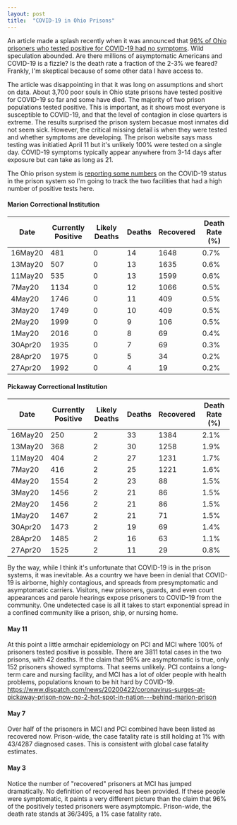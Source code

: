 ```yaml
---
layout: post
title:  "COVID-19 in Ohio Prisons"
---
```

An article made a splash recently when it was announced that [96% of Ohio prisoners who tested positive for COVID-19 had no symptoms](https://www.reuters.com/article/us-health-coronavirus-prisons-testing-in/in-four-u-s-state-prisons-nearly-3300-inmates-test-positive-for-coronavirus-96-without-symptoms-idUSKCN2270RX). Wild speculation abounded. Are there millions of asymptomatic Americans and COVID-19 is a fizzle? Is the death rate a fraction of the 2-3% we feared? Frankly, I'm skeptical because of some other data I have access to.

The article was disappointing in that it was long on assumptions and short on data. About 3,700 poor souls in Ohio state prisons have tested positive for COVID-19 so far and some have died. The majority of two prison populations tested positive. This is important, as it shows most everyone is susceptible to COVID-19, and that the level of contagion in close quarters is extreme. The results surprised the prison system becasue most inmates did not seem sick. However, the critical missing detail is when they were tested and whether symptoms are developing. The prison website says mass testing was initiatied April 11 but it's unlikely 100% were tested on a single day. COVID-19 symptoms typically appear anywhere from 3-14 days after exposure but can take as long as 21.

The Ohio prison system is [reporting some numbers](https://www.drc.ohio.gov/) on the COVID-19 status in the prison system so I'm going to track the two facilities that had a high number of positive tests here.

#### Marion Correctional Institution

Date|Currently Positive|Likely Deaths|Deaths|Recovered|Death Rate (%)
---|---|---|---|---|---
16May20|481|0|14|1648|0.7%
13May20|507|0|13|1635|0.6%
11May20|535|0|13|1599|0.6%
7May20|1134|0|12|1066|0.5%
4May20|1746|0|11|409|0.5%
3May20|1749|0|10|409|0.5%
2May20|1999|0|9|106|0.5%
1May20|2016|0|8|69|0.4%
30Apr20|1935|0|7|69|0.3%
28Apr20|1975|0|5|34|0.2%
27Apr20|1992|0|4|19|0.2%

#### Pickaway Correctional Institution

Date|Currently Positive|Likely Deaths|Deaths|Recovered|Death Rate (%)
---|---|---|---|---|---
16May20|250|2|33|1384|2.1%
13May20|368|2|30|1258|1.9%
11May20|404|2|27|1231|1.7%
7May20|416|2|25|1221|1.6%
4May20|1554|2|23|88|1.5%
3May20|1456|2|21|86|1.5%
2May20|1456|2|21|86|1.5%
1May20|1467|2|21|71|1.5%
30Apr20|1473|2|19|69|1.4%
28Apr20|1485|2|16|63|1.1%
27Apr20|1525|2|11|29|0.8%

By the way, while I think it's unfortunate that COVID-19 is in the prison systems, it was inevitable. As a country we have been in denial that COVID-19 is airborne, highly contagious, and spreads from presymptomatic and asymptomatic carriers. Visitors, new prisoners, guards, and even court appearances and parole hearings expose prisoners to COVID-19 from the community. One undetected case is all it takes to start exponential spread in a confined community like a prison, ship, or nursing home.

#### May 11
At this point a little armchair epidemiology on PCI and MCI where 100% of prisoners tested positive is possible. There are 3811 total cases in the two prisons, with 42 deaths. If the claim that 96% are asymptomatic is true, only 152 prisoners showed symptoms. That seems unlikely. PCI contains a long-term care and nursing facility, and MCI has a lot of older people with health problems, populations known to be hit hard by COVID-19. https://www.dispatch.com/news/20200422/coronavirus-surges-at-pickaway-prison-now-no-2-hot-spot-in-nation---behind-marion-prison

#### May 7
Over half of the prisoners in MCI and PCI combined have been listed as recovered now. Prison-wide, the case fatality rate is still holding at 1% with 43/4287 diagnosed cases. This is consistent with global case fatality estimates.
 
#### May 3
Notice the number of "recovered" prisoners at MCI has jumped dramatically. No definition of recovered has been provided. If these people were symptomatic, it paints a very different picture than the claim that 96% of the positively tested prisoners were asymptompic. Prison-wide, the death rate stands at 36/3495, a 1% case fatality rate.


